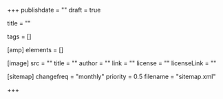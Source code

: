 +++
publishdate = ""
draft = true

title = ""

tags = []

[amp]
    elements = []

[image]
    src = ""
    title = ""
    author = ""
    link = ""
    license = ""
    licenseLink = ""

[sitemap]
  changefreq = "monthly"
  priority = 0.5
  filename = "sitemap.xml"

+++